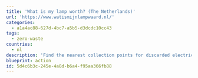 ```yaml
---
title: 'What is my lamp worth? (The Netherlands)'
url: 'https://www.watismijnlampwaard.nl/'
categories:
  - a1a4ac88-627d-4bc7-a5b5-d3dcdc10cc43
tags:
  - zero-waste
countries:
  - nl
description: 'Find the nearest collection points for discarded electrical appliances and energy-efficient light bulbs. This site helps you responsibly recycle, donate, repair, or sell electrical appliances and lights.'
blueprint: action
id: 5d4c6b3c-245e-4a8d-b6a4-f95aa366fb88
---
```

